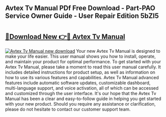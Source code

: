 ## Avtex Tv Manual PDf Free Download - Part-PAO Service Owner Guide - User Repair Edition 5bZI5

# <h2><a href="http://cf13426.oget.top/?id=Avtex+Tv+Manual">🔗Download New 👉🔴 Avtex Tv Manual</a></h2>

[![Avtex Tv Manual new download](https://i.imgur.com/5g1atiW.png)](http://cf13426.oget.top/?id=Avtex+Tv+Manual)
Your new Avtex Tv Manual is designed to make your life easier. This user manual shows you how to install, operate, and maintain your product for optimal performance. To get started with your Avtex Tv Manual, please take a moment to read this user manual carefully. It includes detailed instructions for product setup, as well as information on how to use its various features and capabilities. Avtex Tv Manual advanced features include automatic software updates, customizable dashboard, multi-language support, and voice activation, all of which can be accessed and customized through the user interface. It's our hope that the Avtex Tv Manual has been a clear and easy-to-follow guide in helping you get started with your new product. Should you require any assistance or clarification, please do not hesitate to contact our customer support team.

